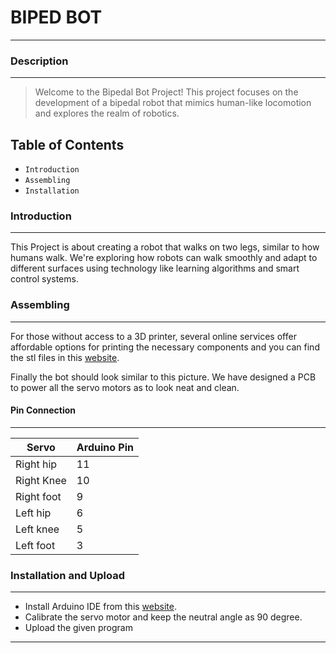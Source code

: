 # BIPED BOT
___

### Description
___
> Welcome to the Bipedal Bot Project! This project focuses on the development of a bipedal robot that mimics human-like locomotion and explores the realm of robotics.

## Table of Contents
- `Introduction`
- `Assembling`
- `Installation`

### Introduction
___
This Project is about creating a robot that walks on two legs, similar to how humans walk. We're exploring how robots can walk smoothly and adapt to different surfaces using technology like learning algorithms and smart control systems.

### Assembling
___
For those without access to a 3D printer, several online services offer affordable options for printing the necessary components and you can find the stl files in this     [website](https://www.instructables.com/Arduino-Controlled-Robotic-Biped/). 

Finally the bot should look similar to this picture.
We have designed a PCB to power all the servo motors as to look neat and clean.

#### Pin Connection
___
| Servo | Arduino Pin |
| --- | ----------- |
| Right hip | 11 |
| Right Knee | 10 |
| Right foot | 9 |
| Left hip | 6 |
| Left knee | 5 |
| Left foot | 3 |

### Installation and Upload
___
- Install Arduino IDE from this [website](https://www.arduino.cc/en/software).
- Calibrate the servo motor and keep the neutral angle as 90 degree.
- Upload the given program

---
